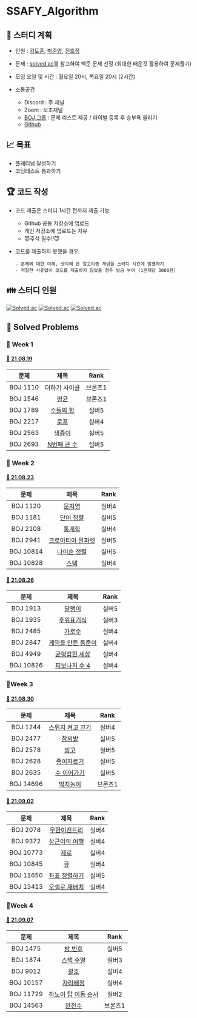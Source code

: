 # SSAFY_Algorithm

## 📆 스터디 계획
- 인원 : [김도훈](https://github.com/DHKim95), [박준영](https://github.com/JUNYOUNG31), [전호정](https://github.com/hojeong33)
- 문제 : [solved.ac](solved.ac)를 참고하여 백준 문제 선정 (최대한 배운것 활용하여 문제풀기)
- 모임 요일 및 시간 : 월요일 20시, 목요일 20시 (2시간)

- 소통공간
  - Discord : 주 채널
  - Zoom : 보조채널
  - [BOJ 그룹](https://www.acmicpc.net/group/12366) : 문제 리스트 제공 / 라이벌 등록 후 승부욕 올리기
  - [Github](https://github.com/SSAFY-Busan)



## 📈 목표

- 플래티넘 달성하기
- 코딩테스트 통과하기



## 🏆 코드 작성
- 코드 제출은 스터디 1시간 전까지 제출 가능
  - Github 공동 저장소에 업로드
  - 개인 저장소에 업로드는 자유
  - 😈주석 필수!!😈



- 코드를 제출하지 못했을 경우
  ```
  - 문제에 대한 이해, 생각해 본 알고리즘 개념을 스터디 시간에 발표하기
  - 적절한 사유없이 코드를 제출하지 않았을 경우 벌금 부여 (1문제당 3000원)
  ```





## 👪 스터디 인원 
[![Solved.ac](http://mazassumnida.wtf/api/v2/generate_badge?boj=tbvjdkrak9)](https://solved.ac/tbvjdkrak9)
[![Solved.ac](http://mazassumnida.wtf/api/v2/generate_badge?boj=roywnsdud)](https://solved.ac/roywnsdud)
[![Solved.ac](http://mazassumnida.wtf/api/v2/generate_badge?boj=jhj20071)](https://solved.ac/jhj20071)





## 📃 Solved Problems

### 🎈 Week 1

#### [📆 21.08.19](https://www.acmicpc.net/group/workbook/view/12366/37080)

|   문제   |                        제목                         |  Rank   |
| :------: | :-------------------------------------------------: | :-----: |
| BOJ 1110 |                    더하기 사이클                    | 브론즈1 |
| BOJ 1546 |    [평균](https://www.acmicpc.net/problem/1546)     | 브론즈1 |
| BOJ 1789 |  [수들의 합](https://www.acmicpc.net/problem/1789)  |  실버5  |
| BOJ 2217 |    [로프](https://www.acmicpc.net/problem/2217)     |  실버4  |
| BOJ 2563 |   [색종이](https://www.acmicpc.net/problem/2563)    |  실버5  |
| BOJ 2693 | [N번째 큰 수](https://www.acmicpc.net/problem/2693) |  실버5  |





### 🎈 Week 2

#### [📆 21.08.23](https://www.acmicpc.net/group/workbook/view/12366/37081)

|   문제    |                           제목                            | Rank  |
| :-------: | :-------------------------------------------------------: | :---: |
| BOJ 1120  |      [문자열](https://www.acmicpc.net/problem/1120)       | 실버4 |
| BOJ 1181  |     [단어 정렬](https://www.acmicpc.net/problem/1181)     | 실버5 |
| BOJ 2108  |      [통계학](https://www.acmicpc.net/problem/2108)       | 실버4 |
| BOJ 2941  | [크로아티아 알파벳](https://www.acmicpc.net/problem/2941) | 실버5 |
| BOJ 10814 |   [나이순 정렬](https://www.acmicpc.net/problem/10814)    | 실버5 |
| BOJ 10828 |       [스택](https://www.acmicpc.net/problem/10828)       | 실버4 |



#### [📆 21.08.26](https://www.acmicpc.net/group/workbook/view/12366/37082)

|   문제    |                            제목                            | Rank  |
| :-------: | :--------------------------------------------------------: | :---: |
| BOJ 1913  |       [달팽이](https://www.acmicpc.net/problem/1913)       | 실버5 |
| BOJ 1935  |     [후위표기식](https://www.acmicpc.net/problem/1935)     | 실버3 |
| BOJ 2485  |       [가로수](https://www.acmicpc.net/problem/2485)       | 실버4 |
| BOJ 2847  | [게임을 만든 동준이](https://www.acmicpc.net/problem/2847) | 실버4 |
| BOJ 4949  |   [균형잡힌 세상](https://www.acmicpc.net/problem/4949)    | 실버4 |
| BOJ 10826 |   [피보나치 수 4](https://www.acmicpc.net/problem/10826)   | 실버4 |





### 🎈Week 3

#### [📆 21.08.30](https://www.acmicpc.net/group/workbook/view/12366/37083)

|   문제    |                           제목                           |  Rank   |
| :-------: | :------------------------------------------------------: | :-----: |
| BOJ 1244  | [스위치 켜고 끄기](https://www.acmicpc.net/problem/1244) |  실버4  |
| BOJ 2477  |      [참외밭](https://www.acmicpc.net/problem/2477)      |  실버5  |
| BOJ 2578  |       [빙고](https://www.acmicpc.net/problem/2578)       |  실버5  |
| BOJ 2628  |    [종이자르기](https://www.acmicpc.net/problem/2628)    |  실버5  |
| BOJ 2635  |   [수 이어가기](https://www.acmicpc.net/problem/2635)    |  실버5  |
| BOJ 14696 |    [딱지놀이](https://www.acmicpc.net/problem/14696)     | 브론즈1 |



#### [📆 21.09.02](https://www.acmicpc.net/group/workbook/view/12366/37084)

|   문제    |                          제목                          | Rank  |
| :-------: | :----------------------------------------------------: | :---: |
| BOJ 2078  |  [무한이진트리](https://www.acmicpc.net/problem/2078)  | 실버4 |
| BOJ 9372  | [상근이의 여행](https://www.acmicpc.net/problem/9372)  | 실버4 |
| BOJ 10773 |     [제로](https://www.acmicpc.net/problem/10773)      | 실버4 |
| BOJ 10845 |      [큐](https://www.acmicpc.net/problem/10845)       | 실버4 |
| BOJ 11650 | [좌표 정렬하기](https://www.acmicpc.net/problem/11650) | 실버5 |
| BOJ 13413 | [오셀로 재배치](https://www.acmicpc.net/problem/13413) | 실버4 |





### 🎈Week 4

#### [📆 21.09.07](https://www.acmicpc.net/group/workbook/view/12366/37085)
|   문제    |                             제목                             |  Rank   |
| :-------: | :----------------------------------------------------------: | :-----: |
| BOJ 1475  |       [방 번호](https://www.acmicpc.net/problem/1475)        |  실버5  |
| BOJ 1874  |      [스택 수열](https://www.acmicpc.net/problem/1874)       |  실버3  |
| BOJ 9012  |         [괄호](https://www.acmicpc.net/problem/9012)         |  실버4  |
| BOJ 10157 |      [자리배정](https://www.acmicpc.net/problem/10157)       |  실버4  |
| BOJ 11729 | [하노이 탑 이동 순서](https://www.acmicpc.net/problem/11729) |  실버2  |
| BOJ 14563 |       [완전수](https://www.acmicpc.net/problem/14563)        | 브론즈1 |
